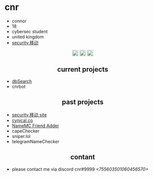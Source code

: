 <h1>cnr</h1>

- connor
- 18
- cybersec student
- united kingdom
- [security.移动](https://security.xn--6frz82g/)

<p align="center">
<a href="https://twitter.com/_cnrs" target="blank"><img align="center" src="https://cdn.jsdelivr.net/npm/simple-icons@3.0.1/icons/twitter.svg" alt="twitter" height="20" width="20" /></a>
<a href="https://github.com/terrorist" target="blank"><img align="center" src="https://cdn.jsdelivr.net/npm/simple-icons@3.0.1/icons/github.svg" alt="github" height="20" width="20" /></a>
<a href="https://twitter.com/_cnrs" target="blank"><img align="center" src="https://cdn.jsdelivr.net/npm/simple-icons@3.0.1/icons/telegram.svg" alt="telegram" height="20" width="20" /></a>
</p>


<h2 align="center">current projects</h2>

- [dbSearch](https://discord.gg/XvxE5Tu/)
- cnrbot

<h2 align="center">past projects</h2>

- [security.移动 site](https://security.xn--6frz82g/)
- [cynical.co](https://cynical.co/)
- [NameMC Friend Adder](https://github.com/terrorist/NameMC-Friend-Adder)
- capeChecker
- sniper.lol
- telegramNameChecker


<h2 align="center">contant</h2>

- please contact me via discord cnr#9999 *<755603501060456570>*
